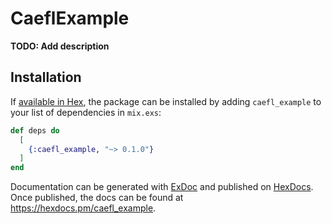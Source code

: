 # CaeflExample

**TODO: Add description**

## Installation

If [available in Hex](https://hex.pm/docs/publish), the package can be installed
by adding `caefl_example` to your list of dependencies in `mix.exs`:

```elixir
def deps do
  [
    {:caefl_example, "~> 0.1.0"}
  ]
end
```

Documentation can be generated with [ExDoc](https://github.com/elixir-lang/ex_doc)
and published on [HexDocs](https://hexdocs.pm). Once published, the docs can
be found at <https://hexdocs.pm/caefl_example>.

